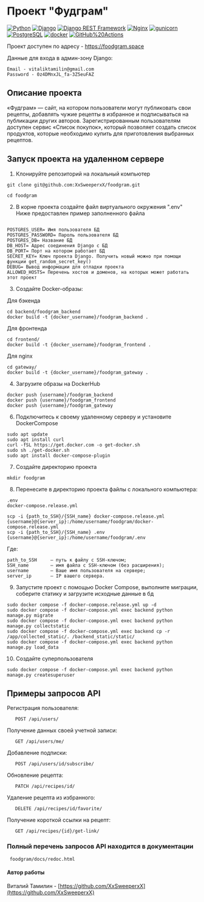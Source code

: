 # Проект "Фудграм"
[![Python](https://img.shields.io/badge/-Python-464646?style=flat-square&logo=Python)](https://www.python.org/)
[![Django](https://img.shields.io/badge/-Django-464646?style=flat-square&logo=Django)](https://www.djangoproject.com/)
[![Django REST Framework](https://img.shields.io/badge/-Django%20REST%20Framework-464646?style=flat-square&logo=Django%20REST%20Framework)](https://www.django-rest-framework.org/)
[![Nginx](https://img.shields.io/badge/-NGINX-464646?style=flat-square&logo=NGINX)](https://nginx.org/ru/)
[![gunicorn](https://img.shields.io/badge/-gunicorn-464646?style=flat-square&logo=gunicorn)](https://gunicorn.org/)
[![PostgreSQL](https://img.shields.io/badge/-PostgreSQL-464646?style=flat-square&logo=PostgreSQL)](https://www.postgresql.org/)
[![docker](https://img.shields.io/badge/-Docker-464646?style=flat-square&logo=docker)](https://www.docker.com/)
[![GitHub%20Actions](https://img.shields.io/badge/-GitHub%20Actions-464646?style=flat-square&logo=GitHub%20actions)](https://github.com/features/actions)

Проект доступен по адресу - https://foodgram.space

Данные для входа в админ-зону Django:
```
Email - vitaliktamilin@gmail.com
Password - 0z4DMnxJL_fa-3Z5euFAZ 
```
## Описание проекта
«Фудграм» — сайт, на котором пользователи могут публиковать свои рецепты, 
добавлять чужие рецепты в избранное и подписываться на публикации других авторов. 
Зарегистрированным пользователям доступен сервис «Список покупок», 
который позволяет создать список продуктов, 
которые необходимо купить для приготовления выбранных рецептов.

## Запуск проекта на удаленном сервере

1. Клонируйте репозиторий на локальный компьютер
```
git clone git@github.com:XxSweeperxX/foodgram.git
```
```
cd foodgram
```

2. В корне проекта создайте файл виртуального окружения ".env"
Ниже предоставлен пример заполненного файла
```.env

POSTGRES_USER= Имя пользователя БД
POSTGRES_PASSWORD= Пароль пользователя БД
POSTGRES_DB= Название БД
DB_HOST= Адрес соединения Django с БД
DB_PORT= Порт на котором работает БД
SECRET_KEY= Ключ проекта Django. Получить новый можно при помощи функции get_random_secret_key()
DEBUG= Вывод информации для отладки проекта
ALLOWED_HOSTS= Перечень хостов и доменов, на которых может работать этот проект
```
3. Создайте Docker-образы:

Для бэкенда 
```
cd backend/foodgram_backend
docker build -t {docker_username}/foodgram_backend .
```
Для фронтенда
```
cd frontend/
docker build -t {docker_username}/foodgram_frontend .
```
Для nginx
```
cd gateway/
docker build -t {docker_username}/foodgram_gateway .
```
4. Загрузите образы на DockerHub
```
docker push {username}/foodgram_backend
docker push {username}/foodgram_frontend
docker push {username}/foodgram_gateway
```
6. Подключитесь к своему удаленному серверу и установите DockerCompose
```
sudo apt update
sudo apt install curl
curl -fSL https://get.docker.com -o get-docker.sh
sudo sh ./get-docker.sh
sudo apt install docker-compose-plugin 
```
7. Создайте директорию проекта
```
mkdir foodgram
```
8. Перенесите в директорию проекта файлы с локального компьютера:
```
.env
docker-compose.release.yml
```
```
scp -i {path_to_SSH}/{SSH_name} docker-compose.release.yml {username}@{server_ip}:/home/username/foodgram/docker-compose.release.yml
scp -i {path_to_SSH}/{SSH_name} .env {username}@{server_ip}:/home/username/foodgram/.env
```
Где:
```
path_to_SSH     — путь к файлу с SSH-ключом;
SSH_name        — имя файла с SSH-ключом (без расширения);
username        — Ваше имя пользователя на сервере;
server_ip       — IP вашего сервера.
```
9. Запустите проект с помощью Docker Compose, выполните миграции, соберите статику и загрузите исходные данные в бд
```
sudo docker compose -f docker-compose.release.yml up -d
sudo docker compose -f docker-compose.yml exec backend python manage.py migrate
sudo docker compose -f docker-compose.yml exec backend python manage.py collectstatic
sudo docker compose -f docker-compose.yml exec backend cp -r /app/collected_static/. /backend_static/static/
sudo docker compose -f docker-compose.yml exec backend python manage.py load_data
```
10. Создайте суперпользователя
```
sudo docker compose -f docker-compose.yml exec backend python manage.py createsuperuser
```

## Примеры запросов API
Регистрация пользователя:

```
   POST /api/users/
```

Получение данных своей учетной записи:

```
   GET /api/users/me/ 
```

Добавление подписки:

```
   POST /api/users/id/subscribe/
```

Обновление рецепта:
  
```
   PATCH /api/recipes/id/
```

Удаление рецепта из избранного:

```
   DELETE /api/recipes/id/favorite/
```

Получение короткой ссылки на рецепт:

```
   GET /api/recipes/{id}/get-link/
```

### Полный перечень запросов API находится в документации
```
 foodgram/docs/redoc.html
```

#### Автор работы
Виталий Тамилин - [https://github.com/XxSweeperxX](https://github.com/XxSweeperxX)

